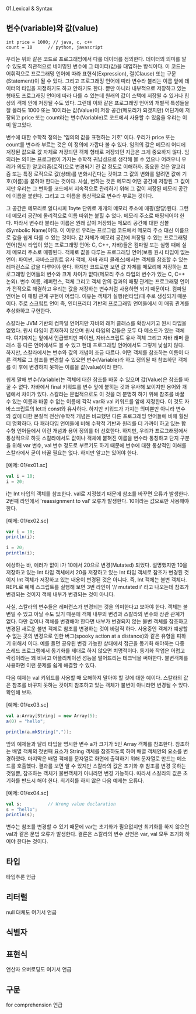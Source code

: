 01.Lexical & Syntax

## 변수(variable)와 값(value)

```
int price = 1000; // java, c, c++
count = 10      // python, javascript
```

 우리는 위와 같은 코드로 프로그래밍에서 다룰 데이터를 정의한다. 데이터의 의미를 알 수 있도록 직관적으로 네이밍된 변수에 그 데이터(값)을 대입하는 방식이다. 이 코드는 어휘적으로 프로그래밍 언어에 따라 표현식(Expression), 절(Clause) 또는 구문(Statement)이 될 수 있다. 그리고 프로그래밍 언어에 따라 변수라 불리는 이름 앞에 데이터의 타입을 지정하기도 하고 안하기도 한다. 뿐만 아니라 내부적으로 저장하고 있는 형태도 프로그래밍 언어에 따라 다를 수 있는데 원래의 값이 스택에 저장될 수 있거나 힙 상의 객체 안에 저장될 수도 있다. 그런데 이와 같은 프로그래밍 언어의 개별적 특성들을 잘 몰라도 1000 또는 10이라는 값(Value)이 저장 공간(메모리가 되겠지만) 어딘가에 저장되고 price 또는 count라는 변수(Variable)로 코드에서 사용할 수 있음을 우리는 이미 알고있다.  

 변수에 대한 수학적 정의는 '임의의 값을 표현하는 기호' 이다. 우리가 price 또는 count를 변수라 부르는 것은 이 정의에 가깝다 볼 수 있다. 임의의 값은 메모리 어디에 저장된 값으로 값 자체로 저장되던 객체 형태로 저장되던 지금은 크게 중요하지 않다. 임의라는 의미는 프로그램이 가지는 수학적 귀납성으로 생각해 볼 수 있으나 어려우니 우리가 의도한 알고리즘(로직)으로 변경되기 전 값 정도로 이해하자. 중요한 것은 알고리즘 또는 특정 로직으로 값(상태)를 변화시킨다는 것이고 그 값의 변화를 알려면 값에 기호(이름)을 붙혀야 한다는 것이다. 사실, 변하는 것은 메모리 어떤 공간에 저장된 그 값이지만 우리는 그 변화를 코드에서 지속적으로 관리하기 위해 그 값이 저장된 메모리 공간에 이름을 붙힌다. 그리고 그 이름을 통상적으로 변수라 부르는 것이다.
 
 그 공간은 메모리로 알다시피 1byte 단위로 개개의 메모리 주소에 매핑(할당)된다. 그런데 메모리 공간에 물리적으로 이름 따위는 붙힐 수 었다. 메모리 주소로 매핑되어야 한다. 따라서 변수라 불리는 이름은 원래 값이 저장되는 메모리 공간에 대한 심볼(Symbolic Name)이다. 이 이유로 우리는 프로그램 코드에서 메모리 주소 대신 이름으로 값을 쉽게 다룰 수 있는 것이다. 값 자체가 메모리 공간에 저장될 수 있는 프로그래밍 언어(원시 타입이 있는 프로그래밍 언어: C, C++, 자바)들은 컴파일 또는 실행 때에 실제 메모리 주소로 매핑된다. 객체로 값을 다루는 프로그래밍 언어(보통 원시 타입이 없는 언어: 파이썬, 자바스크립트 유사 객체, 자바 래퍼 클래스)에서는 객체를 참조할 수 있는 레퍼런스로 값을 다루어야 한다. 하지만 코드로만 보면 값 자체를 메모리에 저장하는 프로그래밍 언어들의 변수와 크게 차이가 없다(메모리 주소 타입의 변수가 있는 C, C++ 논외). 변수 이름, 레퍼런스, 객체 그리고 객체 안의 값과의 매핑 관계는 프로그래밍 언어가 전적으로 해결하고 우리는 값을 저장하는 변수처럼 사용하면 되기 때문이다. 컴파일 언어는 이 매핑 관계 구현이 어렵다. 이유는 객체가 실행(런타임)때 주로 생성되기 때문이다. 주로 스크립트 언어 즉, 인터프리터 기반의 프로그래밍 언어들에서 이 매핑 관계를 추상화하고 구현한다.       
 
 스칼라는 JVM 기반의 컴파일 언어지만 자바의 래퍼 클래스를 확장시키고 원시 타입을 없앴다. 원시 타입이 존재하지 않으며 원시 타입의 값들은 모두 다 메소드가 있는 객체다. 여기까지는 앞에서 언급했지만 파이썬, 자바스크립트 유사 객체 그리고 자바 래퍼 클래스 등 다른 언어에서도 볼 수 있고 현대 프로그래밍 언어에서도 그렇게 낯설지 않다. 하지만, 스칼라에서는 변수와 값의 개념이 조금 다르다. 어떤 객체를 참조하는 이름이 다른 객체로 그 참조를 변경할 수 있으면 변수(Variable)라 하고 정의될 때 참조하던 객체를 이 후에 변경하지 못하는 이름을 값(value)이라 한다.
 
 쉽게 말해 변수(Variable)는 객체에 대한 참조를 바꿀 수 있으며 값(Value)은 참조를 바꿀 수 없다. 자바에서 final 키워드를 변수 앞에 붙히는 것과 유사해 보이지만 용어와 개념에서 차이가 있다. 스칼라는 문법적으로도 이 것을 더 분명히 하기 위해 참조를 바꿀 수 있는 이름과 바꿀 수 없는 이름에 각각 var와 val 키워드를 앞에 지정한다. 이 것도 자바스크립트의 let과 const와 유사하다. 하지만 키워드가 가지는 의미뿐만 아니라 변수와 값에 대한 본질적 전산/수학적 개념은 비교했던 다른 프로그래밍 언어들에 비해 훨씬 더 명확하다. 타 패러다임 언어들에 비해 수학적 기반과 원리를 더 가까이 하고 있는 함수형 언어들에서 이런 개념과 용어 정의를 더 선호한다. 하지만, 우리가 프로그래밍에서 통상적으로 하듯 스칼라에서도 값이나 객체에 붙혀진 이름을 변수라 통칭하고 단지 구분을 위해 var 변수, val 변수 정도로 부르기도 하기 때문에 변수에 대한 통상적인 이해를 스칼라에서 굳이 바꿀 필요는 없다. 하지만 알고는 있어야 한다.


[예제: 01/ex01.sc]

```scala
val i = 10;
i = 20;     
```
 i는 Int 타입의 객체를 참조한다. val로 지정했기 때문에 참조를 바꾸면 오류가 발생한다. 2번째 라인에서 'reassignment to val' 오류가 발생한다. 10이라는 값으로만 사용해야 한다.


[예제: 01/ex02.sc]
```scala
var i = 10;
println(i);

i = 20;
println(i);    
```
 예상하는 바, 에러가 없이 i가 10에서 20으로 변경(Mutated) 되었다. 설명했지만 10을 저장하고 있는 Int 타입 객체에서 20을 저장하고 있는 Int 타입 객체로 참조가 변경된 것이지 Int 객체가 저장하고 있는 내용이 변경된 것은 아니다. 즉, Int 객체는 불변 객체다. REPL로 예제 스크립트를 실행해 보면 3번 라인이 '// mutated i' 라고 나오는데 참조가 변경되는 것이지 객체 내부가 변경되는 것이 아니다.

 사실, 스칼라의 변수들은 레퍼런스가 변경되는 것을 의미한다고 보아야 한다. 객체는 불변일 수 있고 아닐 수도 있기 때문에 객체 내부의 변경과 스칼라의 변수와 상관 관계가 없다. 다만 값이나 객체를 변경해야 한다면 내부가 변경되지 않는 불변 객체를 참조하고 변경된 새로운 불변 객체로 참조를 변경하는 것이 바람직 하다. 사용중인 겍체가 예상할 수 없는 곳의 변경으로 인한 버그(spooky action at a distance)와 같은 유형을 피하기 위해서 이다. 예를 들면 공유된 변경 가능한 상태에서 접근을 동기화 해야하는 다중 스레드 프로그램에서 동기화를 제대로 하지 않으면 치명적이다. 동기화 작업은 어렵고 락킹이라는 꽤 비싸고 어플리케이션 성능을 떨어뜨리는 테크닉을 써야한다. 불변객체를 사용하면 이런 문제를 쉽게 해결할 수 있다.
 
 다음 예제는 val 키워드를 사용할 때 오해하지 말아야 할 것에 대한 예이다. 스칼라의 값은 참조를 바꾸지 못하는 것이지 참조하고 있는 객체가 불변이 아니라면 변경될 수 있다. 확인해 보자.

[예제: 01/ex03.sc]
```scala
val a:Array[String] = new Array(5);
a(0) = "hello";

println(a.mkString(","));   
```
 앞의 예제들과 달리 타입을 명시한 변수 a가 크기가 5인 Array 객체를 참조한다. 참조하는 배열 객체의 첫번째 요소가 String 객체를 참조하도록 하여 배열 객체안의 요소를 변경하였다. 마지막은 배열 객체를 문자열로 화면에 출력하기 위해 문자열로 만드는 메소드를 호출했다. 결과를 보면 알 수 있지만 스칼라의 값은 초기화 후 참조를 변경 못하는 것일뿐, 참조하는 객체가 불변객체가 아니라면 변경 가능하다. 따라서 스칼라의 값은 초기화를 반드시 해야 한다. 최기회를 하지 않은 다음 예제는 오류다.

[예제: 01/ex04.sc]
```scala
val s;			// Wrong value declaration   
s = "hello";
println(s); 
```

 변수는 참조를 변경할 수 있기 때문에 var는 초기화가 필요없지만 최기화를 하지 않으면 val과 같은 문법 오류가 발생한다. 결론은 스칼라의 변수 선언은 var, val 모두 초기화 하여야 한다는 것이다. 

 
 
 

## 타입
타입추론 언급

## 리터럴
null 대체도 여기서 언급


## 식별자


## 표현식
연산자 오버로딩도 여기서 언급


## 구문

for comprehension 언급